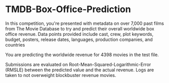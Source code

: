 # TMDB-Box-Office-Prediction
In this competition, you're presented with metadata on over 7,000 past films from The Movie Database to try and predict their overall worldwide box office revenue. Data points provided include cast, crew, plot keywords, budget, posters, release dates, languages, production companies, and countries

You are predicting the worldwide revenue for 4398 movies in the test file.

Submissions are evaluated on Root-Mean-Squared-Logarithmic-Error (RMSLE) between the predicted value and the actual revenue. Logs are taken to not overweight blockbuster revenue movies.

